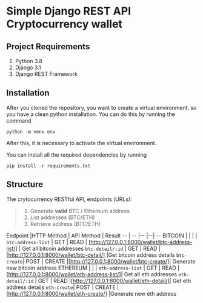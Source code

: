# Simple Django REST API Cryptocurrency wallet

## Project Requirements
1. Python 3.8
2. Django 3.1
3. Django REST Framework

## Installation
After you cloned the repository, you want to create a virtual environment, so you have a clean python installation.
You can do this by running the command
```
python -m venv env
```

After this, it is necessary to activate the virtual environment.

You can install all the required dependencies by running
```
pip install -r requirements.txt
```
## Structure
The crytocurrency RESTful API, endpoints (URLs):<br>
  >1. Generate <b>valid</b> BTC / Ethereum address<br>
  >2. List addresses (BTC/ETH) <br>
  >3. Retrieve address (BTC/ETH)<br>





Endpoint |HTTP Method | API Method | Result
-- | -- |-- |--| --
BITCOIN |  |  | |
`btc-address-list` | GET | READ | [http://127.0.0.1:8000/wallet/btc-address-list/] | Get all bitcoin addresses
`btc-detail/:id` | GET | READ |[http://127.0.0.1:8000/wallet/btc-detail/] |Get bitcoin address details
`btc-create`| POST | CREATE |[http://127.0.0.1:8000/wallet/btc-create/]| Generate new bitcoin address
ETHEREUM |  |  |
`eth-address-list` | GET | READ | [http://127.0.0.1:8000/wallet/eth-address-list/]| Get all eth addresses
`eth-detail/:id` | GET | READ |[http://127.0.0.1:8000/wallet/eth-detail/]| Get eth address details
`eth-create`| POST | CREATE |[http://127.0.0.1:8000/wallet/eth-create/] |Generate new eth address


  
 
  
 


